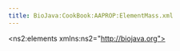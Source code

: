 ```yaml
---
title: BioJava:CookBook:AAPROP:ElementMass.xml
---
```


<?xml version="1.0" encoding="UTF-8" standalone="yes"?>
<ns2:elements xmlns:ns2="http://biojava.org">

`   `<element mass="1.00794" atomicnumber="1" symbol="H" name="Hydrogen">  
`       `<isotope weight="1.00782503207" neutronsnum="1" name="Hydrogen"/>  
`       `<isotope weight="2.0141017778" neutronsnum="2" name="Deuterium"/>  
`       `<isotope weight="3.0160492777" neutronsnum="3" name="Tritium"/>  
`   `</element>  
`   `<element mass="4.002602" atomicnumber="2" symbol="He" name="Helium">  
`       `<isotope weight="3.0160293191" neutronsnum="3" name="Helium-3"/>  
`       `<isotope weight="4.00260325415" neutronsnum="4" name="Helium-4"/>  
`   `</element>  
`   `<element mass="6.941" atomicnumber="3" symbol="Li" name="Lithium">  
`       `<isotope weight="6.015122795" neutronsnum="6" name="Lithium-6"/>  
`       `<isotope weight="7.01600455" neutronsnum="7" name="Lithium-7"/>  
`   `</element>  
`   `<element mass="9.012182" atomicnumber="4" symbol="Be" name="Beryllium">  
`       `<isotope weight="9.0121822" neutronsnum="9" name="Beryllium-9"/>  
`   `</element>  
`   `<element mass="10.811" atomicnumber="5" symbol="B" name="Boron">  
`       `<isotope weight="10.012937" neutronsnum="10" name="Boron-10"/>  
`       `<isotope weight="11.0093054" neutronsnum="11" name="Boron-11"/>  
`   `</element>  
`   `<element mass="12.0107" atomicnumber="6" symbol="C" name="Carbon">  
`       `<isotope weight="12.0" neutronsnum="12" name="Carbon-12"/>  
`       `<isotope weight="13.0033548378" neutronsnum="13" name="Carbon-13"/>  
`       `<isotope weight="14.003241989" neutronsnum="14" name="Carbon-14"/>  
`   `</element>  
`   `<element mass="14.0067" atomicnumber="7" symbol="N" name="Nitrogen">  
`       `<isotope weight="14.0030740048" neutronsnum="14" name="Nitrogen-14"/>  
`       `<isotope weight="15.0001088982" neutronsnum="15" name="Nitrogen-15"/>  
`   `</element>  
`   `<element mass="15.9994" atomicnumber="8" symbol="O" name="Oxygen">  
`       `<isotope weight="15.99491461956" neutronsnum="16" name="Oxygen-16"/>  
`       `<isotope weight="16.9991317" neutronsnum="17" name="Oxygen-17"/>  
`       `<isotope weight="17.999161" neutronsnum="18" name="Oxygen-18"/>  
`   `</element>  
`   `<element mass="18.9984032" atomicnumber="9" symbol="F" name="Fluorine">  
`       `<isotope weight="18.99840322" neutronsnum="19" name="Fluorine-19"/>  
`   `</element>  
`   `<element mass="20.1797" atomicnumber="10" symbol="Ne" name="Neon">  
`       `<isotope weight="19.9924401754" neutronsnum="20" name="Neon-20"/>  
`       `<isotope weight="20.99384668" neutronsnum="21" name="Neon-21"/>  
`       `<isotope weight="21.991385114" neutronsnum="22" name="Neon-22"/>  
`   `</element>  
`   `<element mass="22.98976928" atomicnumber="11" symbol="Na" name="Sodium">  
`       `<isotope weight="22.9897692809" neutronsnum="23" name="Sodium-23"/>  
`   `</element>  
`   `<element mass="24.305" atomicnumber="12" symbol="Mg" name="Magnesium">  
`       `<isotope weight="23.9850417" neutronsnum="24" name="Magnesium-24"/>  
`       `<isotope weight="24.98583692" neutronsnum="25" name="Magnesium-25"/>  
`       `<isotope weight="25.982592929" neutronsnum="26" name="Magnesium-26"/>  
`   `</element>  
`   `<element mass="26.9815386" atomicnumber="13" symbol="Al" name="Aluminium">  
`       `<isotope weight="26.98153863" neutronsnum="27" name="Aluminium-27"/>  
`   `</element>  
`   `<element mass="28.0855" atomicnumber="14" symbol="Si" name="Silicon">  
`       `<isotope weight="27.9769265325" neutronsnum="28" name="Silicon-28"/>  
`       `<isotope weight="28.9764947" neutronsnum="29" name="Silicon-29"/>  
`       `<isotope weight="29.97377017" neutronsnum="30" name="Silicon-30"/>  
`   `</element>  
`   `<element mass="30.973762" atomicnumber="15" symbol="P" name="Phosphorus">  
`       `<isotope weight="30.97376163" neutronsnum="31" name="Phosphorus-31"/>  
`   `</element>  
`   `<element mass="32.065" atomicnumber="16" symbol="S" name="Sulfur">  
`       `<isotope weight="31.972071" neutronsnum="32" name="Sulfur-32"/>  
`       `<isotope weight="32.97145876" neutronsnum="33" name="Sulfur-33"/>  
`       `<isotope weight="33.9678669" neutronsnum="34" name="Sulfur-34"/>  
`       `<isotope weight="35.96708076" neutronsnum="36" name="Sulfur-36"/>  
`   `</element>  
`   `<element mass="35.453" atomicnumber="17" symbol="Cl" name="Chlorine">  
`       `<isotope weight="34.96885268" neutronsnum="35" name="Chlorine-35"/>  
`       `<isotope weight="36.96590259" neutronsnum="37" name="Chlorine-37"/>  
`   `</element>  
`   `<element mass="39.948" atomicnumber="18" symbol="Ar" name="Argon">  
`       `<isotope weight="35.967545106" neutronsnum="36" name="Argon-36"/>  
`       `<isotope weight="37.9627324" neutronsnum="38" name="Argon-38"/>  
`       `<isotope weight="39.9623831225" neutronsnum="40" name="Argon-40"/>  
`   `</element>  
`   `<element mass="39.0983" atomicnumber="19" symbol="K" name="Potassium">  
`       `<isotope weight="38.96370668" neutronsnum="39" name="Potassium-39"/>  
`       `<isotope weight="39.96399848" neutronsnum="40" name="Potassium-40"/>  
`       `<isotope weight="40.96182576" neutronsnum="41" name="Potassium-41"/>  
`   `</element>  
`   `<element mass="40.078" atomicnumber="20" symbol="Ca" name="Calcium">  
`       `<isotope weight="39.96259098" neutronsnum="40" name="Calcium-40"/>  
`       `<isotope weight="41.95861801" neutronsnum="42" name="Calcium-42"/>  
`       `<isotope weight="42.9587666" neutronsnum="43" name="Calcium-43"/>  
`       `<isotope weight="43.9554818" neutronsnum="44" name="Calcium-44"/>  
`       `<isotope weight="45.9536926" neutronsnum="46" name="Calcium-46"/>  
`       `<isotope weight="47.952534" neutronsnum="48" name="Calcium-48"/>  
`   `</element>  
`   `<element mass="44.955912" atomicnumber="21" symbol="Sc" name="Scandium">  
`       `<isotope weight="44.9559119" neutronsnum="45" name="Scandium-45"/>  
`   `</element>  
`   `<element mass="47.867" atomicnumber="22" symbol="Ti" name="Titanium">  
`       `<isotope weight="45.9526316" neutronsnum="46" name="Titanium-46"/>  
`       `<isotope weight="46.9517631" neutronsnum="47" name="Titanium-47"/>  
`       `<isotope weight="47.9479463" neutronsnum="48" name="Titanium-48"/>  
`       `<isotope weight="48.94787" neutronsnum="49" name="Titanium-49"/>  
`       `<isotope weight="49.9447912" neutronsnum="50" name="Titanium-50"/>  
`   `</element>  
`   `<element mass="50.9415" atomicnumber="23" symbol="V" name="Vanadium">  
`       `<isotope weight="49.9471585" neutronsnum="50" name="Vanadium-50"/>  
`       `<isotope weight="50.9439595" neutronsnum="51" name="Vanadium-51"/>  
`   `</element>  
`   `<element mass="51.9961" atomicnumber="24" symbol="Cr" name="Chromium">  
`       `<isotope weight="49.9460442" neutronsnum="50" name="Chromium-50"/>  
`       `<isotope weight="51.9405075" neutronsnum="52" name="Chromium-52"/>  
`       `<isotope weight="52.9406494" neutronsnum="53" name="Chromium-53"/>  
`       `<isotope weight="53.9388804" neutronsnum="54" name="Chromium-54"/>  
`   `</element>  
`   `<element mass="54.938045" atomicnumber="25" symbol="Mn" name="Manganese">  
`       `<isotope weight="54.9380451" neutronsnum="55" name="Manganese-55"/>  
`   `</element>  
`   `<element mass="55.845" atomicnumber="26" symbol="Fe" name="Iron">  
`       `<isotope weight="53.9396105" neutronsnum="54" name="Iron-54"/>  
`       `<isotope weight="55.9349375" neutronsnum="56" name="Iron-56"/>  
`       `<isotope weight="56.935394" neutronsnum="57" name="Iron-57"/>  
`       `<isotope weight="57.9332756" neutronsnum="58" name="Iron-58"/>  
`   `</element>  
`   `<element mass="58.933195" atomicnumber="27" symbol="Co" name="Cobalt">  
`       `<isotope weight="58.933195" neutronsnum="59" name="Cobalt-59"/>  
`   `</element>  
`   `<element mass="58.6934" atomicnumber="28" symbol="Ni" name="Nickel">  
`       `<isotope weight="57.9353429" neutronsnum="58" name="Nickel-58"/>  
`       `<isotope weight="59.9307864" neutronsnum="60" name="Nickel-60"/>  
`       `<isotope weight="60.931056" neutronsnum="61" name="Nickel-61"/>  
`       `<isotope weight="61.9283451" neutronsnum="62" name="Nickel-62"/>  
`       `<isotope weight="63.927966" neutronsnum="64" name="Nickel-64"/>  
`   `</element>  
`   `<element mass="63.546" atomicnumber="29" symbol="Cu" name="Copper">  
`       `<isotope weight="62.9295975" neutronsnum="63" name="Copper-63"/>  
`       `<isotope weight="64.9277895" neutronsnum="65" name="Copper-65"/>  
`   `</element>  
`   `<element mass="65.38" atomicnumber="30" symbol="Zn" name="Zinc">  
`       `<isotope weight="63.9291422" neutronsnum="64" name="Zinc-64"/>  
`       `<isotope weight="65.9260334" neutronsnum="66" name="Zinc-66"/>  
`       `<isotope weight="66.9271273" neutronsnum="67" name="Zinc-67"/>  
`       `<isotope weight="67.9248442" neutronsnum="68" name="Zinc-68"/>  
`       `<isotope weight="69.9253193" neutronsnum="70" name="Zinc-70"/>  
`   `</element>  
`   `<element mass="69.723" atomicnumber="31" symbol="Ga" name="Gallium">  
`       `<isotope weight="68.9255736" neutronsnum="69" name="Gallium-69"/>  
`       `<isotope weight="70.9247013" neutronsnum="71" name="Gallium-71"/>  
`   `</element>  
`   `<element mass="72.64" atomicnumber="32" symbol="Ge" name="Germanium">  
`       `<isotope weight="69.9242474" neutronsnum="70" name="Germanium-70"/>  
`       `<isotope weight="71.9220758" neutronsnum="72" name="Germanium-72"/>  
`       `<isotope weight="72.9234589" neutronsnum="73" name="Germanium-73"/>  
`       `<isotope weight="73.9211778" neutronsnum="74" name="Germanium-74"/>  
`       `<isotope weight="75.9214026" neutronsnum="76" name="Germanium-76"/>  
`   `</element>  
`   `<element mass="74.9216" atomicnumber="33" symbol="As" name="Arsenic">  
`       `<isotope weight="74.9215965" neutronsnum="75" name="Arsenic-75"/>  
`   `</element>  
`   `<element mass="78.96" atomicnumber="34" symbol="Se" name="Selenium">  
`       `<isotope weight="73.9224764" neutronsnum="74" name="Selenium-74"/>  
`       `<isotope weight="75.9192136" neutronsnum="76" name="Selenium-76"/>  
`       `<isotope weight="76.919914" neutronsnum="77" name="Selenium-77"/>  
`       `<isotope weight="77.9173091" neutronsnum="78" name="Selenium-78"/>  
`       `<isotope weight="79.9165213" neutronsnum="80" name="Selenium-80"/>  
`       `<isotope weight="81.9166994" neutronsnum="82" name="Selenium-82"/>  
`   `</element>  
`   `<element mass="79.904" atomicnumber="35" symbol="Br" name="Bromine">  
`       `<isotope weight="78.9183371" neutronsnum="79" name="Bromine-79"/>  
`       `<isotope weight="80.9162906" neutronsnum="81" name="Bromine-81"/>  
`   `</element>  
`   `<element mass="83.798" atomicnumber="36" symbol="Kr" name="Krypton">  
`       `<isotope weight="77.9203648" neutronsnum="78" name="Krypton-78"/>  
`       `<isotope weight="79.916379" neutronsnum="80" name="Krypton-80"/>  
`       `<isotope weight="81.9134836" neutronsnum="82" name="Krypton-82"/>  
`       `<isotope weight="82.914136" neutronsnum="83" name="Krypton-83"/>  
`       `<isotope weight="83.911507" neutronsnum="84" name="Krypton-84"/>  
`       `<isotope weight="85.91061073" neutronsnum="86" name="Krypton-86"/>  
`   `</element>  
`   `<element mass="85.4678" atomicnumber="37" symbol="Rb" name="Rubidium">  
`       `<isotope weight="84.911789738" neutronsnum="85" name="Rubidium-85"/>  
`       `<isotope weight="86.909180527" neutronsnum="87" name="Rubidium-87"/>  
`   `</element>  
`   `<element mass="87.62" atomicnumber="38" symbol="Sr" name="Strontium">  
`       `<isotope weight="83.913425" neutronsnum="84" name="Strontium-84"/>  
`       `<isotope weight="85.9092602" neutronsnum="86" name="Strontium-86"/>  
`       `<isotope weight="86.9088771" neutronsnum="87" name="Strontium-87"/>  
`       `<isotope weight="87.9056121" neutronsnum="88" name="Strontium-88"/>  
`   `</element>  
`   `<element mass="88.90585" atomicnumber="39" symbol="Y" name="Yttrium">  
`       `<isotope weight="88.9058483" neutronsnum="89" name="Yttrium-89"/>  
`   `</element>  
`   `<element mass="91.224" atomicnumber="40" symbol="Zr" name="Zirconium">  
`       `<isotope weight="89.9047044" neutronsnum="90" name="Zirconium-90"/>  
`       `<isotope weight="90.9056458" neutronsnum="91" name="Zirconium-91"/>  
`       `<isotope weight="91.9050408" neutronsnum="92" name="Zirconium-92"/>  
`       `<isotope weight="93.9063152" neutronsnum="94" name="Zirconium-94"/>  
`       `<isotope weight="95.9082734" neutronsnum="96" name="Zirconium-96"/>  
`   `</element>  
`   `<element mass="92.90638" atomicnumber="41" symbol="Nb" name="Niobium">  
`       `<isotope weight="92.9063781" neutronsnum="93" name="Niobium-93"/>  
`   `</element>  
`   `<element mass="95.96" atomicnumber="42" symbol="Mo" name="Molybdenum">  
`       `<isotope weight="91.906811" neutronsnum="92" name="Molybdenum-92"/>  
`       `<isotope weight="93.9050883" neutronsnum="94" name="Molybdenum-94"/>  
`       `<isotope weight="94.9058421" neutronsnum="95" name="Molybdenum-95"/>  
`       `<isotope weight="95.9046795" neutronsnum="96" name="Molybdenum-96"/>  
`       `<isotope weight="96.9060215" neutronsnum="97" name="Molybdenum-97"/>  
`       `<isotope weight="97.9054082" neutronsnum="98" name="Molybdenum-98"/>  
`       `<isotope weight="99.907477" neutronsnum="100" name="Molybdenum-100"/>  
`   `</element>  
`   `<element mass="98.0" atomicnumber="43" symbol="Tc" name="Technetium">  
`       `<isotope weight="96.906365" neutronsnum="97" name="Technetium-97"/>  
`       `<isotope weight="97.907216" neutronsnum="98" name="Technetium-98"/>  
`       `<isotope weight="98.9062547" neutronsnum="99" name="Technetium-99"/>  
`   `</element>  
`   `<element mass="101.07" atomicnumber="44" symbol="Ru" name="Ruthenium">  
`       `<isotope weight="95.907598" neutronsnum="96" name="Ruthenium-96"/>  
`       `<isotope weight="97.905287" neutronsnum="98" name="Ruthenium-98"/>  
`       `<isotope weight="98.9059393" neutronsnum="99" name="Ruthenium-99"/>  
`       `<isotope weight="99.9042195" neutronsnum="100" name="Ruthenium-100"/>  
`       `<isotope weight="100.9055821" neutronsnum="101" name="Ruthenium-101"/>  
`       `<isotope weight="101.9043493" neutronsnum="102" name="Ruthenium-102"/>  
`       `<isotope weight="103.905433" neutronsnum="104" name="Ruthenium-104"/>  
`   `</element>  
`   `<element mass="102.9055" atomicnumber="45" symbol="Rh" name="Rhodium">  
`       `<isotope weight="102.905504" neutronsnum="103" name="Rhodium-103"/>  
`   `</element>  
`   `<element mass="106.42" atomicnumber="46" symbol="Pd" name="Palladium">  
`       `<isotope weight="101.905609" neutronsnum="102" name="Palladium-102"/>  
`       `<isotope weight="103.904036" neutronsnum="104" name="Palladium-104"/>  
`       `<isotope weight="104.905085" neutronsnum="105" name="Palladium-105"/>  
`       `<isotope weight="105.903486" neutronsnum="106" name="Palladium-106"/>  
`       `<isotope weight="107.903892" neutronsnum="108" name="Palladium-108"/>  
`       `<isotope weight="109.905153" neutronsnum="110" name="Palladium-110"/>  
`   `</element>  
`   `<element mass="107.8682" atomicnumber="47" symbol="Ag" name="Silver">  
`       `<isotope weight="106.905097" neutronsnum="107" name="Silver-107"/>  
`       `<isotope weight="108.904752" neutronsnum="109" name="Silver-109"/>  
`   `</element>  
`   `<element mass="112.411" atomicnumber="48" symbol="Cd" name="Cadmium">  
`       `<isotope weight="105.906459" neutronsnum="106" name="Cadmium-106"/>  
`       `<isotope weight="107.904184" neutronsnum="108" name="Cadmium-108"/>  
`       `<isotope weight="109.9030021" neutronsnum="110" name="Cadmium-110"/>  
`       `<isotope weight="110.9041781" neutronsnum="111" name="Cadmium-111"/>  
`       `<isotope weight="111.9027578" neutronsnum="112" name="Cadmium-112"/>  
`       `<isotope weight="112.9044017" neutronsnum="113" name="Cadmium-113"/>  
`       `<isotope weight="113.9033585" neutronsnum="114" name="Cadmium-114"/>  
`       `<isotope weight="115.904756" neutronsnum="116" name="Cadmium-116"/>  
`   `</element>  
`   `<element mass="114.818" atomicnumber="49" symbol="In" name="Indium">  
`       `<isotope weight="112.904058" neutronsnum="113" name="Indium-113"/>  
`       `<isotope weight="114.903878" neutronsnum="115" name="Indium-115"/>  
`   `</element>  
`   `<element mass="118.71" atomicnumber="50" symbol="Sn" name="Tin">  
`       `<isotope weight="111.904818" neutronsnum="112" name="Tin-112"/>  
`       `<isotope weight="113.902779" neutronsnum="114" name="Tin-114"/>  
`       `<isotope weight="114.903342" neutronsnum="115" name="Tin-115"/>  
`       `<isotope weight="115.901741" neutronsnum="116" name="Tin-116"/>  
`       `<isotope weight="116.902952" neutronsnum="117" name="Tin-117"/>  
`       `<isotope weight="117.901603" neutronsnum="118" name="Tin-118"/>  
`       `<isotope weight="118.903308" neutronsnum="119" name="Tin-119"/>  
`       `<isotope weight="119.9021947" neutronsnum="120" name="Tin-120"/>  
`       `<isotope weight="121.903439" neutronsnum="122" name="Tin-122"/>  
`       `<isotope weight="123.9052739" neutronsnum="124" name="Tin-124"/>  
`   `</element>  
`   `<element mass="121.76" atomicnumber="51" symbol="Sb" name="Antimony">  
`       `<isotope weight="120.9038157" neutronsnum="121" name="Antimony-121"/>  
`       `<isotope weight="122.904214" neutronsnum="123" name="Antimony-123"/>  
`   `</element>  
`   `<element mass="127.6" atomicnumber="52" symbol="Te" name="Tellurium">  
`       `<isotope weight="119.90402" neutronsnum="120" name="Tellurium-120"/>  
`       `<isotope weight="121.9030439" neutronsnum="122" name="Tellurium-122"/>  
`       `<isotope weight="122.90427" neutronsnum="123" name="Tellurium-123"/>  
`       `<isotope weight="123.9028179" neutronsnum="124" name="Tellurium-124"/>  
`       `<isotope weight="124.9044307" neutronsnum="125" name="Tellurium-125"/>  
`       `<isotope weight="125.9033117" neutronsnum="126" name="Tellurium-126"/>  
`       `<isotope weight="127.9044631" neutronsnum="128" name="Tellurium-128"/>  
`       `<isotope weight="129.9062244" neutronsnum="130" name="Tellurium-130"/>  
`   `</element>  
`   `<element mass="126.90447" atomicnumber="53" symbol="I" name="Iodine">  
`       `<isotope weight="126.904473" neutronsnum="127" name="Iodine-127"/>  
`   `</element>  
`   `<element mass="131.293" atomicnumber="54" symbol="Xe" name="Xenon">  
`       `<isotope weight="123.905893" neutronsnum="124" name="Xenon-124"/>  
`       `<isotope weight="125.904274" neutronsnum="126" name="Xenon-126"/>  
`       `<isotope weight="127.9035313" neutronsnum="128" name="Xenon-128"/>  
`       `<isotope weight="128.9047794" neutronsnum="129" name="Xenon-129"/>  
`       `<isotope weight="129.903508" neutronsnum="130" name="Xenon-130"/>  
`       `<isotope weight="130.9050824" neutronsnum="131" name="Xenon-131"/>  
`       `<isotope weight="131.9041535" neutronsnum="132" name="Xenon-132"/>  
`       `<isotope weight="133.9053945" neutronsnum="134" name="Xenon-134"/>  
`       `<isotope weight="135.907219" neutronsnum="136" name="Xenon-136"/>  
`   `</element>  
`   `<element mass="132.9054519" atomicnumber="55" symbol="Cs" name="Caesium">  
`       `<isotope weight="132.905451933" neutronsnum="133" name="Caesium-133"/>  
`   `</element>  
`   `<element mass="137.327" atomicnumber="56" symbol="Ba" name="Barium">  
`       `<isotope weight="129.9063208" neutronsnum="130" name="Barium-130"/>  
`       `<isotope weight="131.9050613" neutronsnum="132" name="Barium-132"/>  
`       `<isotope weight="133.9045084" neutronsnum="134" name="Barium-134"/>  
`       `<isotope weight="134.9056886" neutronsnum="135" name="Barium-135"/>  
`       `<isotope weight="135.9045759" neutronsnum="136" name="Barium-136"/>  
`       `<isotope weight="136.9058274" neutronsnum="137" name="Barium-137"/>  
`       `<isotope weight="137.9052472" neutronsnum="138" name="Barium-138"/>  
`   `</element>  
`   `<element mass="138.90547" atomicnumber="57" symbol="La" name="Lanthanum">  
`       `<isotope weight="137.907112" neutronsnum="138" name="Lanthanum-138"/>  
`       `<isotope weight="138.9063533" neutronsnum="139" name="Lanthanum-139"/>  
`   `</element>  
`   `<element mass="140.116" atomicnumber="58" symbol="Ce" name="Cerium">  
`       `<isotope weight="135.907172" neutronsnum="136" name="Cerium-136"/>  
`       `<isotope weight="137.905991" neutronsnum="138" name="Cerium-138"/>  
`       `<isotope weight="139.9054387" neutronsnum="140" name="Cerium-140"/>  
`       `<isotope weight="141.909244" neutronsnum="142" name="Cerium-142"/>  
`   `</element>  
`   `<element mass="140.90765" atomicnumber="59" symbol="Pr" name="Praseodymium">  
`       `<isotope weight="140.9076528" neutronsnum="141" name="Praseodymium-141"/>  
`   `</element>  
`   `<element mass="144.242" atomicnumber="60" symbol="Nd" name="Neodymium">  
`       `<isotope weight="141.9077233" neutronsnum="142" name="Neodymium-142"/>  
`       `<isotope weight="142.9098143" neutronsnum="143" name="Neodymium-143"/>  
`       `<isotope weight="143.9100873" neutronsnum="144" name="Neodymium-144"/>  
`       `<isotope weight="144.9125736" neutronsnum="145" name="Neodymium-145"/>  
`       `<isotope weight="145.9131169" neutronsnum="146" name="Neodymium-146"/>  
`       `<isotope weight="147.916893" neutronsnum="148" name="Neodymium-148"/>  
`       `<isotope weight="149.920891" neutronsnum="150" name="Neodymium-150"/>  
`   `</element>  
`   `<element mass="145.0" atomicnumber="61" symbol="Pm" name="Promethium">  
`       `<isotope weight="144.912749" neutronsnum="145" name="Promethium-145"/>  
`       `<isotope weight="146.9151385" neutronsnum="147" name="Promethium-147"/>  
`   `</element>  
`   `<element mass="150.36" atomicnumber="62" symbol="Sm" name="Samarium">  
`       `<isotope weight="143.911999" neutronsnum="144" name="Samarium-144"/>  
`       `<isotope weight="146.9148979" neutronsnum="147" name="Samarium-147"/>  
`       `<isotope weight="147.9148227" neutronsnum="148" name="Samarium-148"/>  
`       `<isotope weight="148.9171847" neutronsnum="149" name="Samarium-149"/>  
`       `<isotope weight="149.9172755" neutronsnum="150" name="Samarium-150"/>  
`       `<isotope weight="151.9197324" neutronsnum="152" name="Samarium-152"/>  
`       `<isotope weight="153.9222093" neutronsnum="154" name="Samarium-154"/>  
`   `</element>  
`   `<element mass="151.964" atomicnumber="63" symbol="Eu" name="Europium">  
`       `<isotope weight="150.9198502" neutronsnum="151" name="Europium-151"/>  
`       `<isotope weight="152.9212303" neutronsnum="153" name="Europium-153"/>  
`   `</element>  
`   `<element mass="157.25" atomicnumber="64" symbol="Gd" name="Gadolinium">  
`       `<isotope weight="151.919791" neutronsnum="152" name="Gadolinium-152"/>  
`       `<isotope weight="153.9208656" neutronsnum="154" name="Gadolinium-154"/>  
`       `<isotope weight="154.922622" neutronsnum="155" name="Gadolinium-155"/>  
`       `<isotope weight="155.9221227" neutronsnum="156" name="Gadolinium-156"/>  
`       `<isotope weight="156.9239601" neutronsnum="157" name="Gadolinium-157"/>  
`       `<isotope weight="157.9241039" neutronsnum="158" name="Gadolinium-158"/>  
`       `<isotope weight="159.9270541" neutronsnum="160" name="Gadolinium-160"/>  
`   `</element>  
`   `<element mass="158.92535" atomicnumber="65" symbol="Tb" name="Terbium">  
`       `<isotope weight="158.9253468" neutronsnum="159" name="Terbium-159"/>  
`   `</element>  
`   `<element mass="162.5" atomicnumber="66" symbol="Dy" name="Dysprosium">  
`       `<isotope weight="155.924283" neutronsnum="156" name="Dysprosium-156"/>  
`       `<isotope weight="157.924409" neutronsnum="158" name="Dysprosium-158"/>  
`       `<isotope weight="159.9251975" neutronsnum="160" name="Dysprosium-160"/>  
`       `<isotope weight="160.9269334" neutronsnum="161" name="Dysprosium-161"/>  
`       `<isotope weight="161.9267984" neutronsnum="162" name="Dysprosium-162"/>  
`       `<isotope weight="162.9287312" neutronsnum="163" name="Dysprosium-163"/>  
`       `<isotope weight="163.9291748" neutronsnum="164" name="Dysprosium-164"/>  
`   `</element>  
`   `<element mass="164.93032" atomicnumber="67" symbol="Ho" name="Holmium">  
`       `<isotope weight="164.9303221" neutronsnum="165" name="Holmium-165"/>  
`   `</element>  
`   `<element mass="167.259" atomicnumber="68" symbol="Er" name="Erbium">  
`       `<isotope weight="161.928778" neutronsnum="162" name="Erbium-162"/>  
`       `<isotope weight="163.9292" neutronsnum="164" name="Erbium-164"/>  
`       `<isotope weight="165.9302931" neutronsnum="166" name="Erbium-166"/>  
`       `<isotope weight="166.9320482" neutronsnum="167" name="Erbium-167"/>  
`       `<isotope weight="167.9323702" neutronsnum="168" name="Erbium-168"/>  
`       `<isotope weight="169.9354643" neutronsnum="170" name="Erbium-170"/>  
`   `</element>  
`   `<element mass="168.93421" atomicnumber="69" symbol="Tm" name="Thulium">  
`       `<isotope weight="168.9342133" neutronsnum="169" name="Thulium-169"/>  
`   `</element>  
`   `<element mass="173.054" atomicnumber="70" symbol="Yb" name="Ytterbium">  
`       `<isotope weight="167.933897" neutronsnum="168" name="Ytterbium-168"/>  
`       `<isotope weight="169.9347618" neutronsnum="170" name="Ytterbium-170"/>  
`       `<isotope weight="170.9363258" neutronsnum="171" name="Ytterbium-171"/>  
`       `<isotope weight="171.9363815" neutronsnum="172" name="Ytterbium-172"/>  
`       `<isotope weight="172.9382108" neutronsnum="173" name="Ytterbium-173"/>  
`       `<isotope weight="173.9388621" neutronsnum="174" name="Ytterbium-174"/>  
`       `<isotope weight="175.9425717" neutronsnum="176" name="Ytterbium-176"/>  
`   `</element>  
`   `<element mass="174.9668" atomicnumber="71" symbol="Lu" name="Lutetium">  
`       `<isotope weight="174.9407718" neutronsnum="175" name="Lutetium-175"/>  
`       `<isotope weight="175.9426863" neutronsnum="176" name="Lutetium-176"/>  
`   `</element>  
`   `<element mass="178.49" atomicnumber="72" symbol="Hf" name="Hafnium">  
`       `<isotope weight="173.940046" neutronsnum="174" name="Hafnium-174"/>  
`       `<isotope weight="175.9414086" neutronsnum="176" name="Hafnium-176"/>  
`       `<isotope weight="176.9432207" neutronsnum="177" name="Hafnium-177"/>  
`       `<isotope weight="177.9436988" neutronsnum="178" name="Hafnium-178"/>  
`       `<isotope weight="178.9458161" neutronsnum="179" name="Hafnium-179"/>  
`       `<isotope weight="179.94655" neutronsnum="180" name="Hafnium-180"/>  
`   `</element>  
`   `<element mass="180.94788" atomicnumber="73" symbol="Ta" name="Tantalum">  
`       `<isotope weight="179.9474648" neutronsnum="180" name="Tantalum-180"/>  
`       `<isotope weight="180.9479958" neutronsnum="181" name="Tantalum-181"/>  
`   `</element>  
`   `<element mass="183.84" atomicnumber="74" symbol="W" name="Tungsten">  
`       `<isotope weight="179.946704" neutronsnum="180" name="Tungsten-180"/>  
`       `<isotope weight="181.9482042" neutronsnum="182" name="Tungsten-182"/>  
`       `<isotope weight="182.950223" neutronsnum="183" name="Tungsten-183"/>  
`       `<isotope weight="183.9509312" neutronsnum="184" name="Tungsten-184"/>  
`       `<isotope weight="185.9543641" neutronsnum="186" name="Tungsten-186"/>  
`   `</element>  
`   `<element mass="186.207" atomicnumber="75" symbol="Re" name="Rhenium">  
`       `<isotope weight="184.952955" neutronsnum="185" name="Rhenium-185"/>  
`       `<isotope weight="186.9557531" neutronsnum="187" name="Rhenium-187"/>  
`   `</element>  
`   `<element mass="190.23" atomicnumber="76" symbol="Os" name="Osmium">  
`       `<isotope weight="183.9524891" neutronsnum="184" name="Osmium-184"/>  
`       `<isotope weight="185.9538382" neutronsnum="186" name="Osmium-186"/>  
`       `<isotope weight="186.9557505" neutronsnum="187" name="Osmium-187"/>  
`       `<isotope weight="187.9558382" neutronsnum="188" name="Osmium-188"/>  
`       `<isotope weight="188.9581475" neutronsnum="189" name="Osmium-189"/>  
`       `<isotope weight="189.958447" neutronsnum="190" name="Osmium-190"/>  
`       `<isotope weight="191.9614807" neutronsnum="192" name="Osmium-192"/>  
`   `</element>  
`   `<element mass="192.217" atomicnumber="77" symbol="Ir" name="Iridium">  
`       `<isotope weight="190.960594" neutronsnum="191" name="Iridium-191"/>  
`       `<isotope weight="192.9629264" neutronsnum="193" name="Iridium-193"/>  
`   `</element>  
`   `<element mass="195.084" atomicnumber="78" symbol="Pt" name="Platinum">  
`       `<isotope weight="189.959932" neutronsnum="190" name="Platinum-190"/>  
`       `<isotope weight="191.961038" neutronsnum="192" name="Platinum-192"/>  
`       `<isotope weight="193.9626803" neutronsnum="194" name="Platinum-194"/>  
`       `<isotope weight="194.9647911" neutronsnum="195" name="Platinum-195"/>  
`       `<isotope weight="195.9649515" neutronsnum="196" name="Platinum-196"/>  
`       `<isotope weight="197.967893" neutronsnum="198" name="Platinum-198"/>  
`   `</element>  
`   `<element mass="196.966569" atomicnumber="79" symbol="Au" name="Gold">  
`       `<isotope weight="196.9665687" neutronsnum="197" name="Gold-197"/>  
`   `</element>  
`   `<element mass="200.59" atomicnumber="80" symbol="Hg" name="Mercury">  
`       `<isotope weight="195.965833" neutronsnum="196" name="Mercury-196"/>  
`       `<isotope weight="197.966769" neutronsnum="198" name="Mercury-198"/>  
`       `<isotope weight="198.9682799" neutronsnum="199" name="Mercury-199"/>  
`       `<isotope weight="199.968326" neutronsnum="200" name="Mercury-200"/>  
`       `<isotope weight="200.9703023" neutronsnum="201" name="Mercury-201"/>  
`       `<isotope weight="201.970643" neutronsnum="202" name="Mercury-202"/>  
`       `<isotope weight="203.9734939" neutronsnum="204" name="Mercury-204"/>  
`   `</element>  
`   `<element mass="204.3833" atomicnumber="81" symbol="Tl" name="Thallium">  
`       `<isotope weight="202.9723442" neutronsnum="203" name="Thallium-203"/>  
`       `<isotope weight="204.9744275" neutronsnum="205" name="Thallium-205"/>  
`   `</element>  
`   `<element mass="207.2" atomicnumber="82" symbol="Pb" name="Lead">  
`       `<isotope weight="203.9730436" neutronsnum="204" name="Lead-204"/>  
`       `<isotope weight="205.9744653" neutronsnum="206" name="Lead-206"/>  
`       `<isotope weight="206.9758969" neutronsnum="207" name="Lead-207"/>  
`       `<isotope weight="207.9766521" neutronsnum="208" name="Lead-208"/>  
`   `</element>

</ns2:elements>
